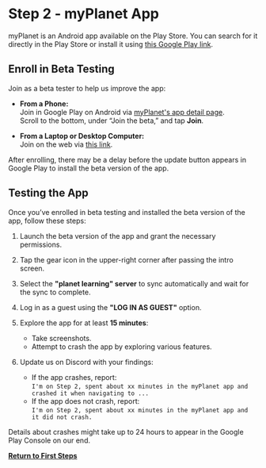 # Step 2 - myPlanet App

myPlanet is an Android app available on the Play Store. You can search for it directly in the Play Store or install it using [this Google Play link](https://play.google.com/store/apps/details?id=org.ole.planet.myplanet).

## Enroll in Beta Testing

Join as a beta tester to help us improve the app:

- **From a Phone:**  
  Join in Google Play on Android via [myPlanet's app detail page](https://play.google.com/store/apps/details?id=org.ole.planet.myplanet).  
  Scroll to the bottom, under “Join the beta,” and tap **Join**.

- **From a Laptop or Desktop Computer:**  
  Join on the web via [this link](https://play.google.com/apps/testing/org.ole.planet.myplanet).

After enrolling, there may be a delay before the update button appears in Google Play to install the beta version of the app.

## Testing the App

Once you’ve enrolled in beta testing and installed the beta version of the app, follow these steps:

1. Launch the beta version of the app and grant the necessary permissions.
2. Tap the gear icon in the upper-right corner after passing the intro screen.
3. Select the **"planet learning" server** to sync automatically and wait for the sync to complete.
4. Log in as a guest using the **"LOG IN AS GUEST"** option.
5. Explore the app for at least **15 minutes**:
   - Take screenshots.
   - Attempt to crash the app by exploring various features.

6. Update us on Discord with your findings:
   - If the app crashes, report:  
     `I'm on Step 2, spent about xx minutes in the myPlanet app and crashed it when navigating to ...`
   - If the app does not crash, report:  
     `I'm on Step 2, spent about xx minutes in the myPlanet app and it did not crash.`

Details about crashes might take up to 24 hours to appear in the Google Play Console on our end.

[**Return to First Steps**](mi-10-steps.md#Step_2_-_myPlanet_App)
